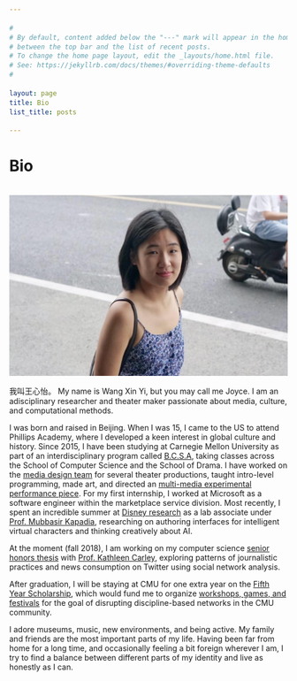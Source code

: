 ```yaml
---

#
# By default, content added below the "---" mark will appear in the home page
# between the top bar and the list of recent posts.
# To change the home page layout, edit the _layouts/home.html file.
# See: https://jekyllrb.com/docs/themes/#overriding-theme-defaults
#

layout: page
title: Bio
list_title: posts

---
```


# Bio

<br>

<img src="/assets/headshot.png" class="img-headshot" alt="">

我叫王心怡。 My name is Wang Xin Yi, but you may call me Joyce. I am an adisciplinary researcher and theater maker passionate about media, culture, and computational methods. 

I was born and raised in Beijing. When I was 15, I came to the US to attend Phillips Academy, where I developed a keen interest in global culture and history. Since 2015, I have been studying at Carnegie Mellon University as part of an interdisciplinary program called [B.C.S.A](http://www.flong.com/blog/2017/the-rigor-of-cmus-bcsa-degree/), taking classes across the School of Computer Science and the School of Drama. I have worked on the [media design team](/theater/2017/11/05/Sock.html) for several theater productions, taught intro-level programming, made art, and  directed an [multi-media experimental performance piece](/theater/2017/12/10/Translations.html). For my first internship, I worked at Microsoft as a software engineer within the marketplace service division. Most recently, I spent an incredible summer at [Disney research](https://www.disneyresearch.com/) as a lab associate under [Prof. Mubbasir Kapadia](https://www.cs.rutgers.edu/~mk1353/), researching on authoring interfaces for intelligent virtual characters and thinking creatively about AI.

At the moment (fall 2018), I am working on my computer science [senior honors thesis](https://github.com/joyceeexinyiwang/SocietalComputing) with [Prof. Kathleen Carley](http://www.casos.cs.cmu.edu/bios/carley/carley.html), exploring patterns of journalistic practices and news consumption on Twitter using social network analysis.

After graduation, I will be staying at CMU for one extra year on the [Fifth Year Scholarship](https://www.cmu.edu/student-affairs/dean/fifth/index.html), which would fund me to organize [workshops, games, and festivals](https://github.com/joyceeexinyiwang/FYS) for the goal of disrupting discipline-based networks in the CMU community.

I adore museums, music, new environments, and being active. My family and friends are the most important parts of my life. Having been far from home for a long time, and occasionally feeling a bit foreign wherever I am, I try to find a balance between different parts of my identity and live as honestly as I can.

